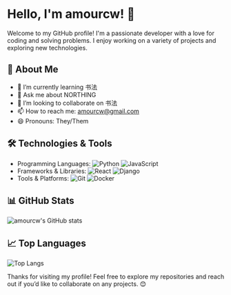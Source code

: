 # Hello, I'm amourcw! 👋

<!-- Introduction -->
Welcome to my GitHub profile! I'm a passionate developer with a love for coding and solving problems. I enjoy working on a variety of projects and exploring new technologies.

## 🚀 About Me

- 🌱 I’m currently learning 书法
- 💬 Ask me about NORTHING
- 👯 I’m looking to collaborate on 书法
- 📫 How to reach me: amourcw@gmail.com
- 😄 Pronouns: They/Them

## 🛠️ Technologies & Tools

<!-- List your favorite technologies and tools -->
- Programming Languages: ![Python](https://img.shields.io/badge/-Python-3776AB?style=flat&logo=python&logoColor=white) ![JavaScript](https://img.shields.io/badge/-JavaScript-F7DF1E?style=flat&logo=javascript&logoColor=white)
- Frameworks & Libraries: ![React](https://img.shields.io/badge/-React-61DAFB?style=flat&logo=react&logoColor=white) ![Django](https://img.shields.io/badge/-Django-092E20?style=flat&logo=django&logoColor=white)
- Tools & Platforms: ![Git](https://img.shields.io/badge/-Git-F05032?style=flat&logo=git&logoColor=white) ![Docker](https://img.shields.io/badge/-Docker-2496ED?style=flat&logo=docker&logoColor=white)

## 📊 GitHub Stats

<!-- GitHub Stats -->
![amourcw's GitHub stats](https://github-readme-stats.vercel.app/api?username=amourcw&show_icons=true&theme=radical)

## 📈 Top Languages

<!-- Top Languages -->
![Top Langs](https://github-readme-stats.vercel.app/api/top-langs/?username=amourcw&layout=compact&theme=radical)


<!-- Footer -->
Thanks for visiting my profile! Feel free to explore my repositories and reach out if you’d like to collaborate on any projects. 😊
